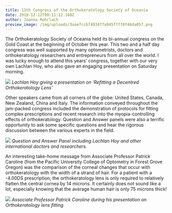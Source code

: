 ```yaml
---
title: 13th Congress of the Orthokeratology Society of Oceania
date: 2018-12-12T00:11:12.168Z
author: Joanna Rohrlach
preview_image: /img/uploads/3aae7ccb749347fa945ffff0f48da057.png
---
```

The Orthokeratology Society of Oceania held its bi-annual congress on the Gold Coast at the beginning of October this year. This two and a half day congress was well supported by many optometrists, doctors and orthokeratology researchers and entrepreneurs from all over the world. I was lucky enough to attend this years’ congress, together with our very own Lachlan Hoy, who also gave an engaging presentation on Saturday morning.

![](/img/uploads/20181005_143709.jpg)
*Lachlan Hoy giving a presentation on ‘Refitting a Decentred Orthokeratology Lens’*

Other speakers came from all corners of the globe: United States, Canada, New Zealand, China and Italy. The information conveyed throughout the jam-packed congress included the demonstration of protocols for fitting complex prescriptions and recent research into the myopia-controlling effects of orthokeratology. Question and Answer panels were also a terrific opportunity to ask some specific questions and hear the rigorous discussion between the various experts in the field.

![](/img/uploads/20181005_154340.jpg)
*Question and Answer Panel including Lachlan Hoy and other international doctors and researchers.*

An interesting take-home message from Associate Professor Patrick Caroline (from the Pacific University College of Optometry in Forest Grove Oregon) was the comparison of the corneal changes that occur with orthokeratology with the width of a strand of hair. For a patient with a -4.00DS prescription, the orthokeratology lens is only required to relatively flatten the central cornea by 14 microns. It certainly does not sound like a lot, especially knowing that the average human hair is only 75 microns thick!

![](/img/uploads/20181005_172709.jpg)
*Associate Professor Patrick Caroline during his presentation on Orthokeratology lens fitting*
